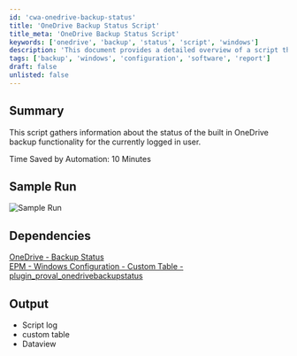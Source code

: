 ```yaml
---
id: 'cwa-onedrive-backup-status'
title: 'OneDrive Backup Status Script'
title_meta: 'OneDrive Backup Status Script'
keywords: ['onedrive', 'backup', 'status', 'script', 'windows']
description: 'This document provides a detailed overview of a script that gathers information about the status of the built-in OneDrive backup functionality for the currently logged-in user, highlighting its efficiency and dependencies.'
tags: ['backup', 'windows', 'configuration', 'software', 'report']
draft: false
unlisted: false
---
```

## Summary

This script gathers information about the status of the built in OneDrive backup functionality for the currently logged in user.

Time Saved by Automation: 10 Minutes

## Sample Run

![Sample Run](5078775/docs/8060348/images/11219765)

## Dependencies

[OneDrive - Backup Status](https://proval.itglue.com/DOC-5078775-8028415)  
[EPM - Windows Configuration - Custom Table - plugin_proval_onedrivebackupstatus](https://proval.itglue.com/DOC-5078775-8140132)

## Output

- Script log
- custom table
- Dataview


